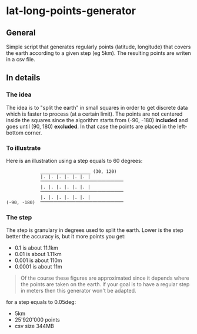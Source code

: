 # lat-long-points-generator
## General
Simple script that generates regularly points (latitude, longitude) that covers the earth according to a given step (eg 5km).
The resulting points are writen in a csv file.

## In details

### The idea
The idea is to "split the earth" in small squares in order to get discrete data which is faster to process (at a certain limit).
The points are not centered inside the squares since the algorithm starts from (-90, -180) __included__ and goes until (90, 180) __excluded__.
In that case the points are placed in the left-bottom corner.

### To illustrate
Here is an illustration using a step equals to 60 degrees:

```
             ___________________ (30, 120)
             |. |. |. |. |. |. |
             ⎻⎻⎻⎻⎻⎻⎻⎻⎻⎻⎻⎻⎻⎻⎻⎻⎻⎻⎻
             |. |. |. |. |. |. |
             ⎻⎻⎻⎻⎻⎻⎻⎻⎻⎻⎻⎻⎻⎻⎻⎻⎻⎻⎻
             |. |. |. |. |. |. |
(-90, -180)  ⎻⎻⎻⎻⎻⎻⎻⎻⎻⎻⎻⎻⎻⎻⎻⎻⎻⎻⎻
```

### The step
The step is granulary in degrees used to split the earth. Lower is the step better the accuracy is, but it more points you get: 
- 0.1 is about 11.1km
- 0.01 is about 1.11km
- 0.001 is about 110m
- 0.0001 is about 11m
> Of the course these figures are approximated since it depends where the points are taken on the earth. if your goal is to have a regular step in meters then this generator won't be adapted.

for a step equals to 0.05deg:
- 5km
- 25'920'000 points
- csv size 344MB
